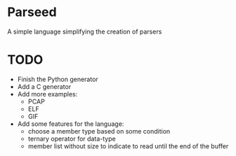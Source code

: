 # Parseed

A simple language simplifying the creation of parsers

# TODO

- Finish the Python generator
- Add a C generator
- Add more examples:
    - PCAP
    - ELF
    - GIF
- Add some features for the language:
    - choose a member type based on some condition
    - ternary operator for data-type
    - member list without size to indicate to read until the end of the buffer